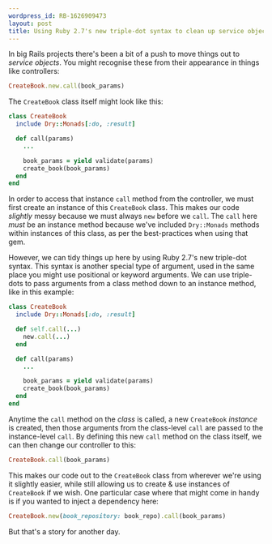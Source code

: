 ```yaml
---
wordpress_id: RB-1626909473
layout: post
title: Using Ruby 2.7's new triple-dot syntax to clean up service objects
---
```


In big Rails projects there's been a bit of a push to move things out to _service objects_. You might recognise these from their appearance in things like controllers:


```ruby
CreateBook.new.call(book_params)
```

The `CreateBook` class itself might look like this:

```ruby
class CreateBook
  include Dry::Monads[:do, :result]

  def call(params)
    ...

    book_params = yield validate(params)
    create_book(book_params)
  end
end
```

In order to access that instance `call` method from the controller, we must first create an instance of this `CreateBook` class. This makes our code _slightly_ messy because we must always `new` before we `call`. The `call` here _must_ be an instance method because we've included `Dry::Monads` methods within instances of this class, as per the best-practices when using that gem.

However, we can tidy things up here by using Ruby 2.7's new triple-dot syntax. This syntax is another special type of argument, used in the same place you might use positional or keyword arguments. We can use triple-dots to pass arguments from a class method down to an instance method, like in this example:


```ruby
class CreateBook
  include Dry::Monads[:do, :result]

  def self.call(...)
    new.call(...)
  end

  def call(params)
    ...

    book_params = yield validate(params)
    create_book(book_params)
  end
end
```

Anytime the `call` method on the _class_ is called, a new `CreateBook` _instance_ is created, then those arguments from the class-level `call` are passed to the instance-level `call`. By defining this new `call` method on the class itself, we can then change our controller to this:

```ruby
CreateBook.call(book_params)
```

This makes our code out to the `CreateBook` class from wherever we're using it slightly easier, while still allowing us to create & use instances of `CreateBook` if we wish. One particular case where that might come in handy is if you wanted to inject a dependency here:

```ruby
CreateBook.new(book_repository: book_repo).call(book_params)
```

But that's a story for another day.
